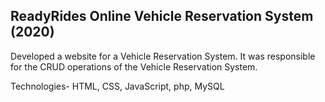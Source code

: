 ## ReadyRides Online Vehicle Reservation System (2020)

Developed a website for a Vehicle Reservation System. It was responsible
for the CRUD operations of the Vehicle Reservation System.

Technologies- HTML, CSS, JavaScript, php, MySQL

